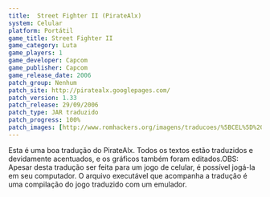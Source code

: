 ```yaml
---
title:  Street Fighter II (PirateAlx)
system: Celular
platform: Portátil
game_title: Street Fighter II
game_category: Luta
game_players: 1
game_developer: Capcom
game_publisher: Capcom
game_release_date: 2006
patch_group: Nenhum
patch_site: http://piratealx.googlepages.com/
patch_version: 1.33
patch_release: 29/09/2006
patch_type: JAR traduzido
patch_progress: 100%
patch_images: [http://www.romhackers.org/imagens/traducoes/%5BCEL%5D%20Street%20Fighter%20II%20-%20PirateAlx%20-%201.png,http://www.romhackers.org/imagens/traducoes/%5BCEL%5D%20Street%20Fighter%20II%20-%20PirateAlx%20-%202.png,http://www.romhackers.org/imagens/traducoes/%5BCEL%5D%20Street%20Fighter%20II%20-%20PirateAlx%20-%203.png]
---
```

Esta é uma boa tradução do PirateAlx. Todos os textos estão traduzidos e devidamente acentuados, e os gráficos também foram editados.OBS: Apesar desta tradução ser feita para um jogo de celular, é possível jogá-la em seu computador. O arquivo executável que acompanha a tradução é uma compilação do jogo traduzido com um emulador.